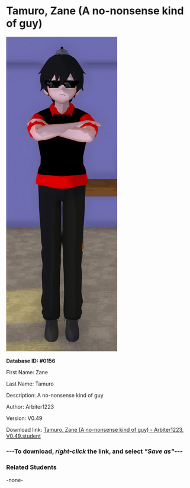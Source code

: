 # Tamuro, Zane (A no-nonsense kind of guy)

<img src="../../Files/Images/Tamuro, Zane (A no-nonsense kind of guy).png" title="Tamuro, Zane (A no-nonsense kind of guy) - Arbiter1223, V0.49">

**Database ID: #0156**

First Name: Zane

Last Name: Tamuro

Description: A no-nonsense kind of guy

Author: Arbiter1223

Version: V0.49

Download link: <a href="https://raw.githubusercontent.com/Arbiter1223/Daigaku-Gurashi-Custom-Students/master/Files/Student%20Files/Tamuro%2C%20Zane%20(A%20no-nonsense%20kind%20of%20guy)%20-%20Arbiter1223%2C%20V0.49.student">Tamuro, Zane (A no-nonsense kind of guy) - Arbiter1223, V0.49.student</a>

### ---**To download, _right-click_ the link, and select _"Save as"_**---

### Related Students

-none-
